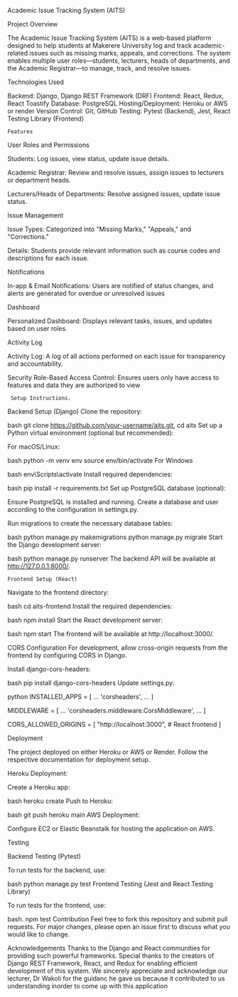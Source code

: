

Academic Issue Tracking System (AITS)

   Project Overview


The Academic Issue Tracking System (AITS) is a web-based platform designed to help students at Makerere University log and track academic-related issues such as missing marks, appeals, and corrections. The system enables multiple user roles—students, lecturers, heads of departments, and the Academic Registrar—to manage, track, and resolve issues.

Technologies Used

Backend: Django, Django REST Framework (DRF) Frontend: React, Redux, React Toastify Database: PostgreSQL Hosting/Deployment: Heroku or AWS or render Version Control: Git, GitHub Testing: Pytest (Backend), Jest, React Testing Library (Frontend)

    Features

User Roles and Permissions

Students: Log issues, view status, update issue details.

Academic Registrar: Review and resolve issues, assign issues to lecturers or department heads.

Lecturers/Heads of Departments: Resolve assigned issues, update issue status.

   Issue Management

Issue Types: Categorized into "Missing Marks," "Appeals," and "Corrections."

Details: Students provide relevant information such as course codes and descriptions for each issue.

   
   Notifications

In-app & Email Notifications: Users are notified of status changes, and alerts are generated for overdue or unresolved issues

  Dashboard
 
 Personalized Dashboard: Displays relevant tasks, issues, and updates based on user roles.

   Activity Log
   
Activity Log: A log of all actions performed on each issue for transparency and accountability.

Security
Role-Based Access Control: Ensures users only have access to features and data they are authorized to view

     Setup Instructions.
 
 
 Backend Setup (Django)
Clone the repository:

bash
git clone https://github.com/your-username/aits.git,
cd aits
Set up a Python virtual environment (optional but recommended):

For macOS/Linux:

bash
python -m venv env
source env/bin/activate
For Windows

bash
env\Scripts\activate
Install required dependencies:

bash
pip install -r requirements.txt
Set up PostgreSQL database (optional):

Ensure PostgreSQL is installed and running. Create a database and user according to the configuration in settings.py.

Run migrations to create the necessary database tables:

bash
python manage.py makemigrations
python manage.py migrate
Start the Django development server:

bash
python manage.py runserver
The backend API will be available at http://127.0.0.1:8000/.

    Frontend Setup (React)

Navigate to the frontend directory:

bash
cd aits-frontend
Install the required dependencies:

bash
npm install
Start the React development server:

bash
npm start
The frontend will be available at http://localhost:3000/.

CORS Configuration
For development, allow cross-origin requests from the frontend by configuring CORS in Django.

Install django-cors-headers:

bash
pip install django-cors-headers
Update settings.py:

python
INSTALLED_APPS = [
    ...
    'corsheaders',
    ...
]

MIDDLEWARE = [
    ...
    'corsheaders.middleware.CorsMiddleware',
    ...
]

CORS_ALLOWED_ORIGINS = [
    "http://localhost:3000",  # React frontend
]
   
   Deployment


The project  deployed on either Heroku or AWS or Render. Follow the respective documentation for deployment setup.

Heroku Deployment:

Create a Heroku app:

bash
heroku create
Push to Heroku:

bash
git push heroku main
AWS Deployment:

Configure EC2 or Elastic Beanstalk for hosting the application on AWS.

   
   Testing

Backend Testing (Pytest)

To run tests for the backend, use:

bash
python manage.py test
Frontend Testing (Jest and React Testing Library)

To run tests for the frontend, use:

bash.
npm test
Contribution
Feel free to fork this repository and submit pull requests. For major changes, please open an issue first to discuss what you would like to change.

Acknowledgements
Thanks to the Django and React communities for providing such powerful frameworks. Special thanks to the creators of Django REST Framework, React, and Redux for enabling efficient development of this system.
We sincerely appreciate and acknowledge our lecturer, Dr Wakoli for the guidanc he gave us because it contributed to us understanding inorder to come up with this application




